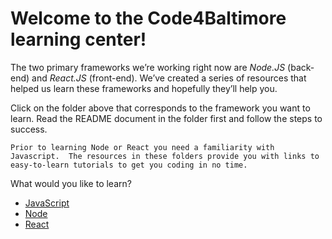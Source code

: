 # Welcome to the Code4Baltimore learning center!

The two primary frameworks we’re working right now are *Node.JS* (back-end) and *React.JS* (front-end).  We’ve created a series of resources that helped us learn these frameworks and hopefully they’ll help you.

Click on the folder above that corresponds to the framework you want to learn.  Read the README document in the folder first and follow the steps to success.   

```
Prior to learning Node or React you need a familiarity with Javascript.  The resources in these folders provide you with links to easy-to-learn tutorials to get you coding in no time.  
```

What would you like to learn?
- [JavaScript](./Javascript)
- [Node](./Node)
- [React](./React)
 
